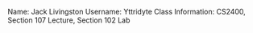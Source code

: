 Name: Jack Livingston
Username: Yttridyte
Class Information: CS2400, Section 107 Lecture, Section 102 Lab
